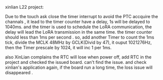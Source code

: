 xinlian L22 project:

Due to the touch ask close the timer interrupt to avoid the PTC accquire the channals ,
it lead to the timer counter have a delay, 1s will be delayed to 1040ms. and the timer is used
to schedule the LoRA communication, the delay will lead the LoRA transmission in the same time.
the timer counter should less than 1ms per second . so, add another Timer to count the 1ms tick,
divide the MCLK 48MHz by GCLK(Divid by 47), it ouput 1021276Hz,  then the Timer prescale by 1024,
it will inc 1 per 1ms.

also XinLian complains the RTC will lose when power off, add RTC in the project and checked the issued board.
can't find the issue. and check xinlian's application again, if the board run a long time, the loss issue will 
disappeared  .